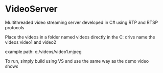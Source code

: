 # VideoServer
Multithreaded video streaming server developed in C# using RTP and RTSP protocols

Place the videos in a folder named videos directly in the C: drive
name the videos video1 and video2

example path: c:/videos/video1.mjpeg

To run, simply build using VS and use the same way as the demo video shows
